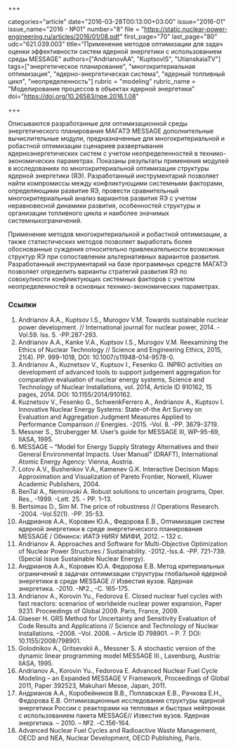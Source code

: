 +++

categories="article"
date="2016-03-28T00:13:00+03:00"
issue="2016-01"
issue_name="2016 - №01"
number="8"
file = "https://static.nuclear-power-engineering.ru/articles/2016/01/08.pdf"
first_page="70"
last_page="80"
udc="621.039.003"
title="Применение методов оптимизации для задач оценки эффективности систем ядерной энергетики с использованием среды MESSAGE"
authors=["AndrianovAA", "KuptsovIS", "UtianskaiaTV"]
tags=["энергетическое планирование", "многокритериальная оптимизация", "ядерно-энергетическая система", "ядерный топливный цикл", "неопределенность"]
rubric = "modeling"
rubric_name = "Моделирование процессов в объектах ядерной энергетики"
doi="https://doi.org/10.26583/npe.2016.1.08"

+++

Описываются разработанные для оптимизационной среды энергетического планирования МАГАТЭ MESSAGE дополнительные вычислительные модули, предназначенные для многокритериальной и робастной оптимизации сценариев развертывания ядерноэнергетических систем с учетом неопределенностей в технико-экономических параметрах. Показаны результаты применения модулей в исследованиях по многокритериальной оптимизации структуры ядерной энергетики (ЯЭ). Разработанный инструментарий позволяет найти компромиссы между конфликтующими системными факторами, определяющими развитие ЯЭ, провести сравнительный многокритериальный анализ вариантов развития ЯЭ с учетом неравновесной динамики развития, особенностей структуры и организации топливного цикла и наиболее значимых системныхограничений.

Применение методов многокритериальной и робастной оптимизации, а также статистических методов позволяет выработать более обоснованные суждения относительно привлекательности возможных структур ЯЭ при сопоставлении альтернативных вариантов развития. Разработанный инструментарий на базе программных средств МАГАТЭ позволяет определить варианты стратегий развития ЯЭ по совокупности конфликтующих системных факторов с учетом неопределенностей в основных технико-экономических параметрах.

### Ссылки

1. Andrianov A.A., Kuptsov I.S., Murogov V.M. Towards sustainable nuclear power development. // International journal for nuclear power, 2014. -Vol.59. Iss. 5. -PP.287-293.
2. Andrianov A.A., Kanke V.A., Kuptsov I.S., Murogov V.M. Reexamining the Ethics of Nuclear Technology // Science and Engineering Ethics, 2015, 21(4). PP. 999-1018, DOI: 10.1007/s11948-014-9578-0.
3. Andrianov A., Kuznetsov V., Kuptsov I., Fesenko G. INPRO activities on development of advanced tools to support judgement aggregation for comparative evaluation of nuclear energy systems, Science and Technology of Nuclear Installations, vol. 2014, Article ID 910162, 15 pages, 2014. DOI: 10.1155/2014/910162.
4. Kuznetsov V., Fesenko G., SchwenkFerrero A., Andrianov A., Kuptsov I. Innovative Nuclear Energy Systems: State-of-the Art Survey on Evaluation and Aggregation Judgment Measures Applied to Performance Comparison // Energies. -2015. -Vol. 8. -PP. 3679-3719.
5. Messner S., Strubergger M. User’s guide for MESSAGE III, WP-95-69, IIASA, 1995.
6. MESSAGE – “Model for Energy Supply Strategy Alternatives and their General Environmental Impacts. User Manual” (DRAFT), International Atomic Energy Agency: Vienna, Austria.
7. Lotov A.V., Bushenkov V.A., Kamenev G.K. Interactive Decision Maps: Approximation and Visualization of Pareto Frontier, Norwell, Kluwer Academic Publishers, 2004.
8. BenTal A., Nemirovski A. Robust solutions to uncertain programs, Oper. Res., -1999. -Lett. 25. - PP. 1–13.
9. Bertsimas D., Sim M. The price of robustness // Operations Research. -2004. -Vol.52(1). -PP. 35-53.
10. Андрианов А.А., Коровин Ю.А., Федорова Е.В., Оптимизация систем ядерной энергетики в среде энергетического планирования MESSAGE / Обнинск: ИАТЭ НИЯУ МИФИ, 2012. – 132 с.
11. Andrianov A. Approaches and Software for Multi-Objective Optimization of Nuclear Power Structures / Sustainability. -2012.-Iss.4. -PP. 721-739. (Special Issue Sustainable Nuclear Energy).
12. Андрианов А.А., Коровин Ю.А. Федорова Е.В. Метод критериальных ограничений в задачах оптимизации структуры глобальной ядерной энергетики в среде MESSAGE // Известия вузов. Ядерная энергетика. -2010. -№2., -С. 165-175.
13. Andrianov A., Korovin Yu., Fedorova E. Closed nuclear fuel cycles with fast reactors: scenarios of worldwide nuclear power expansion, Paper 9231. Proceedings of Global 2009. Paris, France, 2009.
14. Glaeser H. GRS Method for Uncertainty and Sensitivity Evaluation of Code Results and Applications // Science and Technology of Nuclear Installations. –2008. –Vol. 2008. – Article ID 798901. – P. 7. DOI: 10.1155/2008/798901.
15. Golodnikov A., Gritsevskii A., Messner S. A stochastic version of the dynamic linear programming model MESSAGE III., Laxenburg, Austria: IIASA, 1995.
16. Andrianov A., Korovin Yu., Fedorova E. Advanced Nuclear Fuel Cycle Modeling – an Expanded MESSAGE V Framework, Proceedings of Global 2011, Paper 392523, Makuhari Messe, Japan, 2011.
17. Андрианов А.А., Коробейников В.В., Поплавская Е.В., Рачкова Е.Н., Федорова Е.В. Оптимизационные исследования структуры ядерной энергетики России с реакторами на тепловых и быстрых нейтронах с использованием пакета MESSAGE// Известия вузов. Ядерная энергетика. – 2010. – №2. –C.156-164.
18. Advanced Nuclear Fuel Cycles and Radioactive Waste Management, OECD and NEA, Nuclear Development, OECD Publishing, Paris.